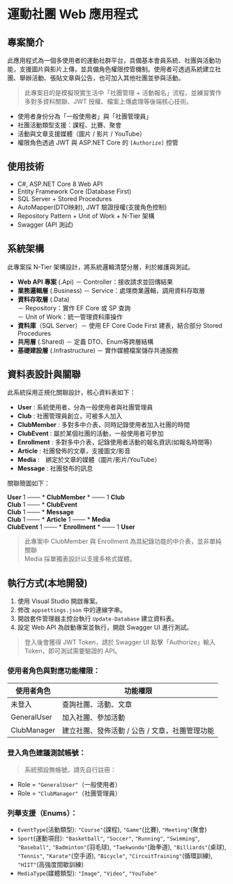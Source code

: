 # 運動社團 Web 應用程式

## 專案簡介
此應用程式為一個多使用者的運動社群平台，具備基本會員系統、社團與活動功能，支援圖片與影片上傳，並具備角色權限控管機制。使用者可透過系統建立社團、舉辦活動、張貼文章與公告，也可加入其他社團並參與活動。

> 此專案目的是模擬現實生活中「社團管理 + 活動報名」流程，並練習實作多對多資料關聯、JWT 授權、檔案上傳處理等後端核心技術。

- 使用者身份分為「一般使用者」與「社團管理員」
- 社團活動類型支援：課程、比賽、聚會
- 活動與文章支援媒體（圖片 / 影片 / YouTube）
- 權限角色透過 JWT 與 ASP.NET Core 的 `[Authorize]` 控管


## 使用技術

- C#, ASP.NET Core 8 Web API
- Entity Framework Core (Database First)
- SQL Server + Stored Procedures
- AutoMapper(DTO映射), JWT 驗證授權(支援角色控制)
- Repository Pattern + Unit of Work + N-Tier 架構
- Swagger (API 測試)

## 系統架構

此專案採 N-Tier 架構設計，將系統邏輯清楚分層，利於維護與測試。

 - **Web API 專案** (.Api) － Controller：接收請求並回傳結果  
 - **業務邏輯層** (.Business) － Service：處理商業邏輯，調用資料存取層  
 - **資料存取層** (.Data)  
－ Repository：實作 EF Core 或 SP 查詢  
－ Unit of Work：統一管理資料庫操作  
 - **資料庫**（SQL Server）－ 使用 EF Core Code First 建表，結合部分 Stored Procedures  
 - **共用層** (.Shared) － 定義 DTO、Enum等跨層結構  
 - **基礎建設層** (.Infrastructure) － 實作媒體檔案儲存共通服務  
  

## 資料表設計與關聯

此系統採用正規化關聯設計，核心資料表如下：

- **User** : 系統使用者，分為一般使用者與社團管理員
- **Club** : 社團管理員創立，可被多人加入
- **ClubMember** : 多對多中介表，同時記錄使用者加入社團的時間
- **ClubEvent** : 屬於某個社團的活動，一般使用者可參加
- **Enrollment** : 多對多中介表，記錄使用者活動的報名資訊(如報名時間等)
- **Article** : 社團發佈的文章，支援圖文/影音
- **Media** :　綁定於文章的媒體（圖片/影片/YouTube）
- **Message** : 社團發布的訊息

關聯簡圖如下：
  
**User** 1 ─── * **ClubMember** * ─── 1 **Club**  
**Club** 1 ─── * **ClubEvent**  
**Club** 1 ─── * **Message**  
**Club** 1 ─── * **Article** 1 ─── * **Media**  
**ClubEvent** 1 ─── * **Enrollment** * ─── 1 **User**  
  

> 此專案中 ClubMember 與 Enrollment 為具紀錄功能的中介表，並非單純關聯  
> Media 採單獨表設計以支援多格式媒體。
  
## 執行方式(本地開發)

1. 使用 Visual Studio 開啟專案。
2. 修改 `appsettings.json` 中的連線字串。
3. 開啟套件管理器主控台執行 `Update-Database` 建立資料表。
4. 設定 Web API 為啟動專案並執行，開啟 Swagger UI 進行測試。

> 登入後會獲得 JWT Token，請於 Swagger UI 點擊「Authorize」輸入 Token，即可測試需要驗證的 API。

### 使用者角色與對應功能權限：

| 使用者角色     | 功能權限                                      |
|----------------|-----------------------------------------------|
| 未登入         | 查詢社團、活動、文章                          |
| GeneralUser    | 加入社團、參加活動                            |
| ClubManager    | 建立社團、發佈活動 / 公告 / 文章，社團管理功能 |

### 登入角色建議測試帳號：

> 系統預設無帳號，請先自行註冊：
- Role = `"GeneralUser"`（一般使用者）
- Role = `"ClubManager"`（社團管理員）

### 列舉支援（Enums）：

- `EventType`(活動類型): `"Course"`(課程), `"Game"`(比賽), `"Meeting"`(聚會)
- `Sport`(運動項目): `"Basketball"`, `"Soccer"`, `"Running"`, `"Swimming"`, `"Baseball"`, `"Badminton"`(羽毛球), `"Taekwondo"`(跆拳道), `"Billiards"`(桌球), `"Tennis"`, `"Karate"`(空手道), `"Bicycle"`, `"CircuitTraining"`(循環訓練), `"HIIT"`(高強度間歇訓練)
- `MediaType`(媒體類型): `"Image"`, `"Video"`, `"YouTube"`
